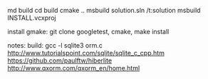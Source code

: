md build
cd build
cmake ..
msbuild solution.sln /t:solution
msbuild INSTALL.vcxproj

install gmake: git clone googletest, cmake, make install

notes:
build: gcc -l sqlite3 orm.c 
http://www.tutorialspoint.com/sqlite/sqlite_c_cpp.htm
https://github.com/paulftw/hiberlite
http://www.qxorm.com/qxorm_en/home.html

